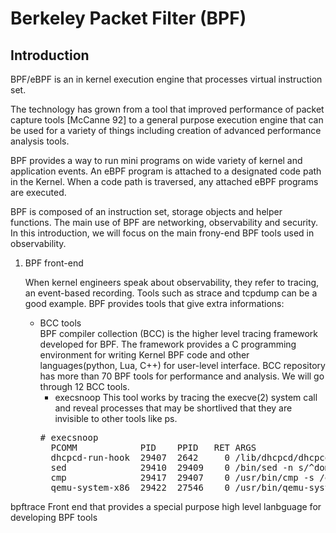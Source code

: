 # Berkeley Packet Filter (BPF) 
## Introduction
   BPF/eBPF is an in kernel execution engine that processes virtual instruction set.
   
   The technology has grown from a tool that improved performance of packet capture tools [McCanne 92] 
   to a general purpose execution engine that can be used for a variety of things including creation of 
   advanced performance analysis tools.
   
   BPF provides a way to run mini programs on wide variety of kernel and application events.
   An eBPF program is attached to a designated code path in the Kernel.
   When a code path is traversed, any attached eBPF programs are executed.


   BPF is composed of an instruction set, storage objects and helper functions. 
   The main use of BPF are networking, observability and security.
   In this introduction, we will focus on the main frony-end BPF tools used in observability.

1. BPF front-end

    When kernel engineers speak about observability, they refer to tracing, an event-based recording. Tools such as strace and tcpdump can be a good example. BPF provides tools that give extra informations:
	- BCC tools <br/>
	BPF compiler collection (BCC) is the higher level tracing framework developed for BPF.
	The framework provides a C programming environment for writing Kernel BPF code and other languages(python, Lua, C++)  for user-level interface.
BCC repository has more than 70 BPF tools for performance and analysis. We will go through 12 BCC tools.
		- execsnoop
		This tool works by tracing the execve(2) system call and reveal processes that may be shortlived that they are invisible to other tools like ps. 
		<pre># execsnoop
		PCOMM            PID    PPID   RET ARGS
		dhcpcd-run-hook  29407  2642     0 /lib/dhcpcd/dhcpcd-run-hooks
		sed              29410  29409    0 /bin/sed -n s/^domain //p wlan0.dhcp
		cmp              29417  29407    0 /usr/bin/cmp -s /etc/resolv.conf ../resolv.conf.wlan0.ra
		qemu-system-x86  29422  27546    0 /usr/bin/qemu-system-x86_64 -m 4096 -smp 8 ... -snapshot</pre>

bpftrace
  Front end that provides a special purpose high level lanbguage for developing BPF tools
